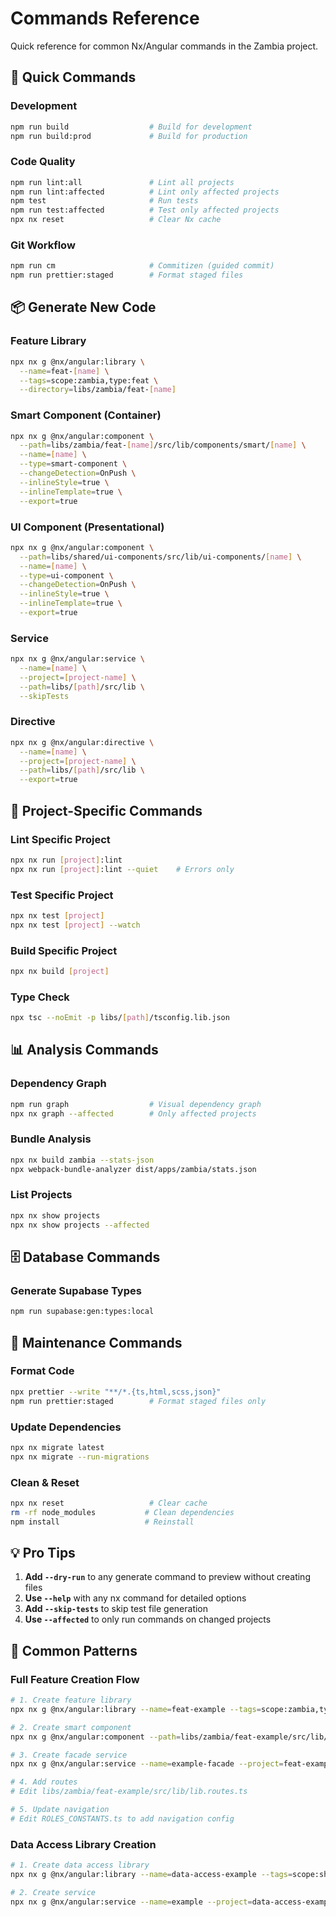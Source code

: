 # Commands Reference

Quick reference for common Nx/Angular commands in the Zambia project.

## 🚀 Quick Commands

### Development

```bash
npm run build                  # Build for development
npm run build:prod             # Build for production
```

### Code Quality

```bash
npm run lint:all               # Lint all projects
npm run lint:affected          # Lint only affected projects
npm test                       # Run tests
npm run test:affected          # Test only affected projects
npx nx reset                   # Clear Nx cache
```

### Git Workflow

```bash
npm run cm                     # Commitizen (guided commit)
npm run prettier:staged        # Format staged files
```

## 📦 Generate New Code

### Feature Library

```bash
npx nx g @nx/angular:library \
  --name=feat-[name] \
  --tags=scope:zambia,type:feat \
  --directory=libs/zambia/feat-[name]
```

### Smart Component (Container)

```bash
npx nx g @nx/angular:component \
  --path=libs/zambia/feat-[name]/src/lib/components/smart/[name] \
  --name=[name] \
  --type=smart-component \
  --changeDetection=OnPush \
  --inlineStyle=true \
  --inlineTemplate=true \
  --export=true
```

### UI Component (Presentational)

```bash
npx nx g @nx/angular:component \
  --path=libs/shared/ui-components/src/lib/ui-components/[name] \
  --name=[name] \
  --type=ui-component \
  --changeDetection=OnPush \
  --inlineStyle=true \
  --inlineTemplate=true \
  --export=true
```

### Service

```bash
npx nx g @nx/angular:service \
  --name=[name] \
  --project=[project-name] \
  --path=libs/[path]/src/lib \
  --skipTests
```

### Directive

```bash
npx nx g @nx/angular:directive \
  --name=[name] \
  --project=[project-name] \
  --path=libs/[path]/src/lib \
  --export=true
```

## 🔧 Project-Specific Commands

### Lint Specific Project

```bash
npx nx run [project]:lint
npx nx run [project]:lint --quiet    # Errors only
```

### Test Specific Project

```bash
npx nx test [project]
npx nx test [project] --watch
```

### Build Specific Project

```bash
npx nx build [project]
```

### Type Check

```bash
npx tsc --noEmit -p libs/[path]/tsconfig.lib.json
```

## 📊 Analysis Commands

### Dependency Graph

```bash
npm run graph                  # Visual dependency graph
npx nx graph --affected        # Only affected projects
```

### Bundle Analysis

```bash
npx nx build zambia --stats-json
npx webpack-bundle-analyzer dist/apps/zambia/stats.json
```

### List Projects

```bash
npx nx show projects
npx nx show projects --affected
```

## 🗄️ Database Commands

### Generate Supabase Types

```bash
npm run supabase:gen:types:local
```

## 🧹 Maintenance Commands

### Format Code

```bash
npx prettier --write "**/*.{ts,html,scss,json}"
npm run prettier:staged        # Format staged files only
```

### Update Dependencies

```bash
npx nx migrate latest
npx nx migrate --run-migrations
```

### Clean & Reset

```bash
npx nx reset                   # Clear cache
rm -rf node_modules           # Clean dependencies
npm install                   # Reinstall
```

## 💡 Pro Tips

1. **Add `--dry-run`** to any generate command to preview without creating files
2. **Use `--help`** with any nx command for detailed options
3. **Add `--skip-tests`** to skip test file generation
4. **Use `--affected`** to only run commands on changed projects

## 🎯 Common Patterns

### Full Feature Creation Flow

```bash
# 1. Create feature library
npx nx g @nx/angular:library --name=feat-example --tags=scope:zambia,type:feat --directory=libs/zambia/feat-example

# 2. Create smart component
npx nx g @nx/angular:component --path=libs/zambia/feat-example/src/lib/components/smart --name=example-list --type=smart-component --changeDetection=OnPush --inlineStyle=true --inlineTemplate=true --export=true

# 3. Create facade service
npx nx g @nx/angular:service --name=example-facade --project=feat-example --path=libs/zambia/feat-example/src/lib/services --skipTests

# 4. Add routes
# Edit libs/zambia/feat-example/src/lib/lib.routes.ts

# 5. Update navigation
# Edit ROLES_CONSTANTS.ts to add navigation config
```

### Data Access Library Creation

```bash
# 1. Create data access library
npx nx g @nx/angular:library --name=data-access-example --tags=scope:shared,type:api --directory=libs/shared/data-access-example

# 2. Create service
npx nx g @nx/angular:service --name=example --project=data-access-example --path=libs/shared/data-access-example/src/lib --skipTests
```
